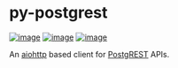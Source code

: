# py-postgrest

[![image](https://img.shields.io/pypi/v/postgrest.svg)](https://pypi.org/project/postgrest/)
[![image](https://img.shields.io/pypi/l/postgrest.svg)](https://pypi.org/project/postgrest/)
[![image](https://img.shields.io/pypi/pyversions/postgrest.svg)](https://pypi.org/project/postgrest/)

An [aiohttp](https://docs.aiohttp.org/) based client for [PostgREST](http://postgrest.org/) APIs.
